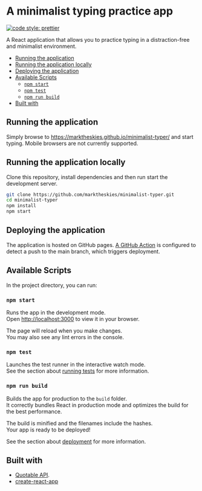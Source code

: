 # A minimalist typing practice app

[![code style: prettier](https://img.shields.io/badge/code_style-prettier-ff69b4.svg?style=flat-square)](https://github.com/prettier/prettier)

A React application that allows you to practice typing in a distraction-free and minimalist environment.

- [Running the application](#running-the-application)
- [Running the application locally](#running-the-application-locally)
- [Deploying the application](#deploying-the-application)
- [Available Scripts](#available-scripts)
  - [`npm start`](#npm-start)
  - [`npm test`](#npm-test)
  - [`npm run build`](#npm-run-build)
- [Built with](#built-with)

## Running the application

Simply browse to <https://marktheskies.github.io/minimalist-typer/> and start typing. Mobile browsers are not currently supported.

## Running the application locally

Clone this repository, install dependencies and then run start the development server.

```bash
git clone https://github.com/marktheskies/minimalist-typer.git
cd minimalist-typer
npm install
npm start
```

## Deploying the application

The application is hosted on GitHub pages. [A GitHub Action](https://github.com/marktheskies/minimalist-typer/blob/main/.github/workflows/deploy-prod.yml) is configured to detect a push to the main branch, which triggers deployment.

## Available Scripts

In the project directory, you can run:

### `npm start`

Runs the app in the development mode.\
Open [http://localhost:3000](http://localhost:3000) to view it in your browser.

The page will reload when you make changes.\
You may also see any lint errors in the console.

### `npm test`

Launches the test runner in the interactive watch mode.\
See the section about [running tests](https://facebook.github.io/create-react-app/docs/running-tests) for more information.

### `npm run build`

Builds the app for production to the `build` folder.\
It correctly bundles React in production mode and optimizes the build for the best performance.

The build is minified and the filenames include the hashes.\
Your app is ready to be deployed!

See the section about [deployment](https://facebook.github.io/create-react-app/docs/deployment) for more information.

## Built with

- [Quotable API](https://github.com/lukePeavey/quotable).
- [create-react-app](https://github.com/facebook/create-react-app)
